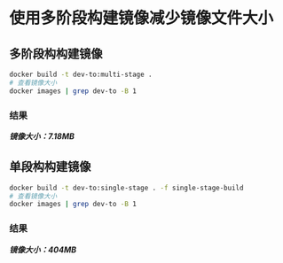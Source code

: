 # 使用多阶段构建镜像减少镜像文件大小

## 多阶段构构建镜像

```sh
docker build -t dev-to:multi-stage .
# 查看镜像大小
docker images | grep dev-to -B 1
```

### 结果

***镜像大小：7.18MB***

## 单段构构建镜像

```sh
docker build -t dev-to:single-stage . -f single-stage-build
# 查看镜像大小
docker images | grep dev-to -B 1
```

### 结果

***镜像大小：404MB***
